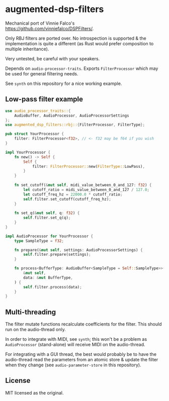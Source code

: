 # augmented-dsp-filters

Mechanical port of Vinnie Falco's https://github.com/vinniefalco/DSPFilters/.

Only RBJ filters are ported over. No introspection is supported & the implementation is quite a different (as Rust would
prefer composition to multiple inheritance).

Very untested, be careful with your speakers.

Depends on `audio-processor-traits`. Exports `FilterProcessor` which may be used for general filtering needs.

See `synth` on this repository for a nice working example.

## Low-pass filter example

```rust
use audio_processor_traits::{
    AudioBuffer, AudioProcessor, AudioProcessorSettings
};
use augmented_dsp_filters::rbj::{FilterProcessor, FilterType};

pub struct YourProcessor {
    filter: FilterProcessor<f32>, // <- f32 may be f64 if you wish
}

impl YourProcessor {
    fn new() -> Self {
        Self {
            filter: FilterProcessor::new(FilterType::LowPass),
        }
    }
    
    fn set_cutoff(&mut self, midi_value_between_0_and_127: f32) {
        let cutoff_ratio = midi_value_between_0_and_127 / 127.0;
        let cutoff_freq_hz = 22000.0 * cutoff_ratio;
        self.filter.set_cutoff(cutoff_freq_hz);
    }
    
    fn set_q(&mut self, q: f32) {
        self.filter.set_q(q);
    }
}

impl AudioProcessor for YourProcessor {
    type SampleType = f32;

    fn prepare(&mut self, settings: AudioProcessorSettings) {
        self.filter.prepare(settings);
    }

    fn process<BufferType: AudioBuffer<SampleType = Self::SampleType>>(
        &mut self,
        data: &mut BufferType,
    ) {
        self.filter.process(data);
    }
}
```

## Multi-threading
The filter mutate functions recalculate coefficients for the filter. This should run on the audio-thread only.

In order to integrate with MIDI, see `synth`; this won't be a problem as `AudioProcessor` (stand-alone) will receive
MIDI on the audio-thread. 

For integrating with a GUI thread, the best would probably be to have the audio-thread read the parameters from an
atomic store & update the filter when they change (see `audio-parameter-store` in this repository).

## License
MIT licensed as the original.